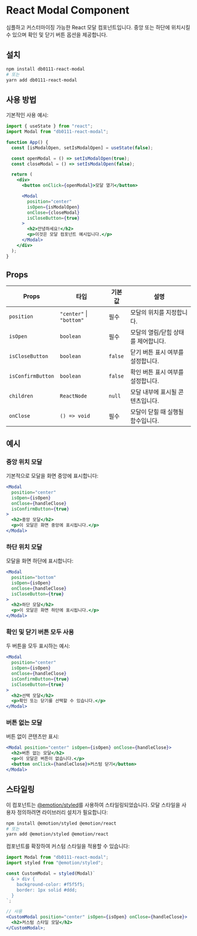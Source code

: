 # React Modal Component

심플하고 커스터마이징 가능한 React 모달 컴포넌트입니다. 중앙 또는 하단에 위치시킬 수 있으며 확인 및 닫기 버튼 옵션을 제공합니다.

## 설치

```bash
npm install db0111-react-modal
# 또는
yarn add db0111-react-modal
```

## 사용 방법

기본적인 사용 예시:

```jsx
import { useState } from "react";
import Modal from "db0111-react-modal";

function App() {
  const [isModalOpen, setIsModalOpen] = useState(false);

  const openModal = () => setIsModalOpen(true);
  const closeModal = () => setIsModalOpen(false);

  return (
    <div>
      <button onClick={openModal}>모달 열기</button>

      <Modal
        position="center"
        isOpen={isModalOpen}
        onClose={closeModal}
        isCloseButton={true}
      >
        <h2>안녕하세요!</h2>
        <p>이것은 모달 컴포넌트 예시입니다.</p>
      </Modal>
    </div>
  );
}
```

## Props

| Props             | 타입                     | 기본값  | 설명                                |
| ----------------- | ------------------------ | ------- | ----------------------------------- |
| `position`        | `"center"` \| `"bottom"` | 필수    | 모달의 위치를 지정합니다.           |
| `isOpen`          | `boolean`                | 필수    | 모달의 열림/닫힘 상태를 제어합니다. |
| `isCloseButton`   | `boolean`                | `false` | 닫기 버튼 표시 여부를 설정합니다.   |
| `isConfirmButton` | `boolean`                | `false` | 확인 버튼 표시 여부를 설정합니다.   |
| `children`        | `ReactNode`              | `null`  | 모달 내부에 표시될 콘텐츠입니다.    |
| `onClose`         | `() => void`             | 필수    | 모달이 닫힐 때 실행될 함수입니다.   |

## 예시

### 중앙 위치 모달

기본적으로 모달을 화면 중앙에 표시합니다:

```jsx
<Modal
  position="center"
  isOpen={isOpen}
  onClose={handleClose}
  isConfirmButton={true}
>
  <h2>중앙 모달</h2>
  <p>이 모달은 화면 중앙에 표시됩니다.</p>
</Modal>
```

### 하단 위치 모달

모달을 화면 하단에 표시합니다:

```jsx
<Modal
  position="bottom"
  isOpen={isOpen}
  onClose={handleClose}
  isCloseButton={true}
>
  <h2>하단 모달</h2>
  <p>이 모달은 화면 하단에 표시됩니다.</p>
</Modal>
```

### 확인 및 닫기 버튼 모두 사용

두 버튼을 모두 표시하는 예시:

```jsx
<Modal
  position="center"
  isOpen={isOpen}
  onClose={handleClose}
  isConfirmButton={true}
  isCloseButton={true}
>
  <h2>선택 모달</h2>
  <p>확인 또는 닫기를 선택할 수 있습니다.</p>
</Modal>
```

### 버튼 없는 모달

버튼 없이 콘텐츠만 표시:

```jsx
<Modal position="center" isOpen={isOpen} onClose={handleClose}>
  <h2>버튼 없는 모달</h2>
  <p>이 모달은 버튼이 없습니다.</p>
  <button onClick={handleClose}>커스텀 닫기</button>
</Modal>
```

## 스타일링

이 컴포넌트는 [@emotion/styled](https://emotion.sh/docs/styled)를 사용하여 스타일링되었습니다. 모달 스타일을 사용자 정의하려면 라이브러리 설치가 필요합니다:

```bash
npm install @emotion/styled @emotion/react
# 또는
yarn add @emotion/styled @emotion/react
```

컴포넌트를 확장하여 커스텀 스타일을 적용할 수 있습니다:

```jsx
import Modal from "db0111-react-modal";
import styled from "@emotion/styled";

const CustomModal = styled(Modal)`
  & > div {
    background-color: #f5f5f5;
    border: 1px solid #ddd;
  }
`;

// 사용
<CustomModal position="center" isOpen={isOpen} onClose={handleClose}>
  <h2>커스텀 스타일 모달</h2>
</CustomModal>;
```
